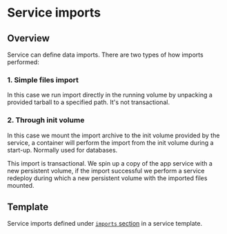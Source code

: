 # Service imports

## Overview

Service can define data imports. There are two types of how imports performed:

### 1. Simple files import

In this case we run import directly in the running volume by unpacking a provided tarball to a specified path. It's not transactional.

### 2. Through init volume

In this case we mount the import archive to the init volume provided by the service, a container will perform the import from the init volume during a start-up. Normally used for databases.

This import is transactional. We spin up a copy of the app service with a new persistent volume, if the import successful we perform a service redeploy during which a new persistent volume with the imported files mounted.

## Template

Service imports defined under [`imports` section](template.md#imports) in a service template.
